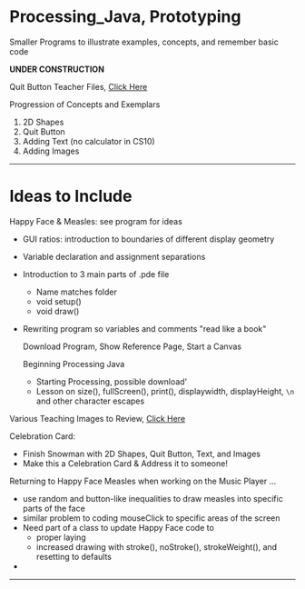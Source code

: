 # Processing_Java, Prototyping
Smaller Programs to illustrate examples, concepts, and remember basic code

**UNDER CONSTRUCTION**

Quit Button Teacher Files, <a href="https://drive.google.com/drive/folders/1V_HPscgLpOFraL7TtETbbtGwdvU70Nbt">Click Here</a>

Progression of Concepts and Exemplars
1. 2D Shapes
2. Quit Button
3. Adding Text (no calculator in CS10)
4. Adding Images

---

# Ideas to Include
Happy Face & Measles: see program for ideas
- GUI ratios: introduction to boundaries of different display geometry
- Variable declaration and assignment separations
- Introduction to 3 main parts of .pde file
  - Name matches folder
  - void setup()
  - void draw()
- Rewriting program so variables and comments "read like a book"

  Download Program, Show Reference Page, Start a Canvas

  Beginning Processing Java
  - Starting Processing, possible download'
  - Lesson on size(), fullScreen(), print(), displaywidth, displayHeight, ```\n``` and other character escapes

Various Teaching Images to Review, <a href="https://drive.google.com/drive/folders/1jF7fhTiNUM02L22YSlYBXjI7l5XIvw9h">Click Here</a>

Celebration Card:
- Finish Snowman with 2D Shapes, Quit Button, Text, and Images
- Make this a Celebration Card & Address it to someone!

Returning to Happy Face Measles when working on the Music Player ...
- use random and button-like inequalities to draw measles into specific parts of the face
- similar problem to coding mouseClick to specific areas of the screen
- Need part of a class to update Happy Face code to
  - proper laying
  - increased drawing with stroke(), noStroke(), strokeWeight(), and resetting to defaults
-

---
